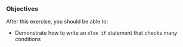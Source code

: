 <!--{ ids:[167], language:'JavaScript', type:'workshop', order: 4, name:'else if Statements II', description:'Evaluate many conditions' } -->

### Objectives

After this exercise, you should be able to:

- Demonstrate how to write an `else if` statement that checks many conditions
